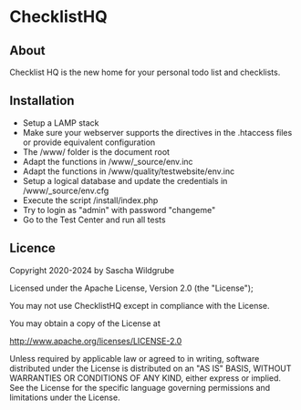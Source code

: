 # ChecklistHQ

## About
Checklist HQ is the new home for your personal todo list and checklists.

## Installation
* Setup a LAMP stack
* Make sure your webserver supports the directives in the .htaccess files or provide equivalent configuration
* The /www/ folder is the document root
* Adapt the functions in /www/_source/env.inc
* Adapt the functions in /www/quality/testwebsite/env.inc
* Setup a logical database and update the credentials in /www/_source/env.cfg
* Execute the script /install/index.php
* Try to login as "admin" with password "changeme"
* Go to the Test Center and run all tests

## Licence
Copyright 2020-2024 by Sascha Wildgrube

Licensed under the Apache License, Version 2.0 (the "License");

You may not use ChecklistHQ except in compliance with the License.

You may obtain a copy of the License at

http://www.apache.org/licenses/LICENSE-2.0

Unless required by applicable law or agreed to in writing, software distributed under the License is distributed on an "AS IS" BASIS, WITHOUT WARRANTIES OR CONDITIONS OF ANY KIND, either express or implied. See the License for the specific language governing permissions and limitations under the License.
